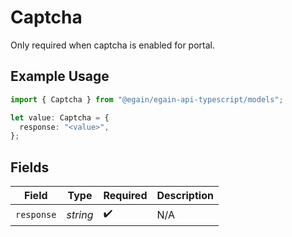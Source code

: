# Captcha

Only required when captcha is enabled for portal.


## Example Usage

```typescript
import { Captcha } from "@egain/egain-api-typescript/models";

let value: Captcha = {
  response: "<value>",
};
```

## Fields

| Field              | Type               | Required           | Description        |
| ------------------ | ------------------ | ------------------ | ------------------ |
| `response`         | *string*           | :heavy_check_mark: | N/A                |